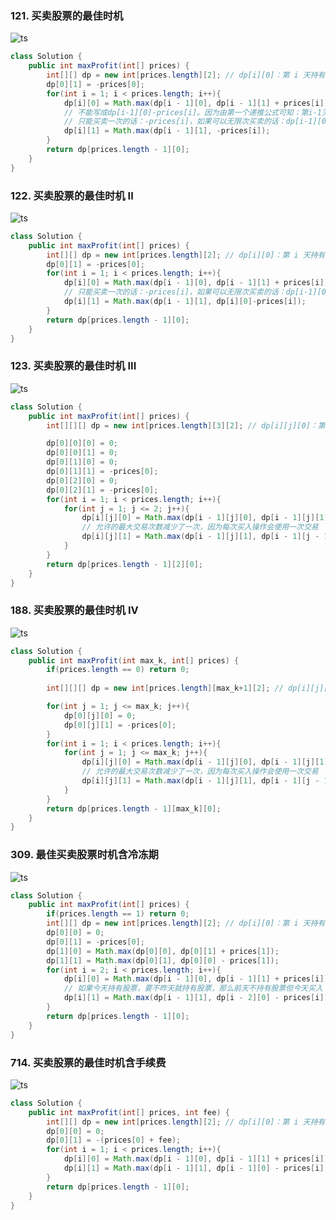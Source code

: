 

### 121. 买卖股票的最佳时机
![ts](https://img-blog.csdnimg.cn/188b8e14e4f0424aba454d011ccd93f9.png?x-oss-process=image/watermark,type_d3F5LXplbmhlaQ,shadow_50,text_Q1NETiBA5bSU5rOi5rOi5ZWK,size_20,color_FFFFFF,t_70,g_se,x_16)
```java
class Solution {
    public int maxProfit(int[] prices) {
        int[][] dp = new int[prices.length][2]; // dp[i][0]：第 i 天持有 0 份股票所得最大利润，dp[i][1]：第 i 天持有 1 份股票所得最大利润
        dp[0][1] = -prices[0];
        for(int i = 1; i < prices.length; i++){
            dp[i][0] = Math.max(dp[i - 1][0], dp[i - 1][1] + prices[i]);
            // 不能写成dp[i-1][0]-prices[i]。因为由第一个递推公式可知：第i-1天未持有股票，可能是由于第i-2天持有股票但第i-1天给卖了，因此写成dp[i-1][0]-prices[i]的话可能会导致多次买入卖出股票
            // 只能买卖一次的话：-prices[i]，如果可以无限次买卖的话：dp[i-1][0]-prices[i]
            dp[i][1] = Math.max(dp[i - 1][1], -prices[i]);
        }
        return dp[prices.length - 1][0];
    }
}
```
### 122. 买卖股票的最佳时机 II
![ts](https://img-blog.csdnimg.cn/db4c20240bbf41eb995cb1f93a177f99.png?x-oss-process=image/watermark,type_d3F5LXplbmhlaQ,shadow_50,text_Q1NETiBA5bSU5rOi5rOi5ZWK,size_20,color_FFFFFF,t_70,g_se,x_16)
```java
class Solution {
    public int maxProfit(int[] prices) {
        int[][] dp = new int[prices.length][2]; // dp[i][0]：第 i 天持有 0 份股票所得最大利润，dp[i][1]：第 i 天持有 1 份股票所得最大利润
        dp[0][1] = -prices[0];
        for(int i = 1; i < prices.length; i++){
            dp[i][0] = Math.max(dp[i - 1][0], dp[i - 1][1] + prices[i]);
            // 只能买卖一次的话：-prices[i]，如果可以无限次买卖的话：dp[i-1][0]-prices[i]
            dp[i][1] = Math.max(dp[i - 1][1], dp[i][0]-prices[i]);
        }
        return dp[prices.length - 1][0];
    }
}
```
### 123. 买卖股票的最佳时机 III
![ts](https://img-blog.csdnimg.cn/a141b426d360474ba022bf8ae7f39e39.png?x-oss-process=image/watermark,type_d3F5LXplbmhlaQ,shadow_50,text_Q1NETiBA5bSU5rOi5rOi5ZWK,size_20,color_FFFFFF,t_70,g_se,x_16)
```java
class Solution {
    public int maxProfit(int[] prices) {
        int[][][] dp = new int[prices.length][3][2]; // dp[i][j][0]：第 i 天持有 0 份股票，最多能进行 j 次交易所得最大利润；dp[i][j][1]：第 i 天持有 1 份股票，最多能进行 j 次交易所得最大利润

        dp[0][0][0] = 0;
        dp[0][0][1] = 0;
        dp[0][1][0] = 0;
        dp[0][1][1] = -prices[0];
        dp[0][2][0] = 0;
        dp[0][2][1] = -prices[0];
        for(int i = 1; i < prices.length; i++){
            for(int j = 1; j <= 2; j++){
                dp[i][j][0] = Math.max(dp[i - 1][j][0], dp[i - 1][j][1] + prices[i]);
                // 允许的最大交易次数减少了一次，因为每次买入操作会使用一次交易
                dp[i][j][1] = Math.max(dp[i - 1][j][1], dp[i - 1][j - 1][0] - prices[i]);
            }
        }
        return dp[prices.length - 1][2][0];
    }
}
```
### 188. 买卖股票的最佳时机 IV
![ts](https://img-blog.csdnimg.cn/7ab6830e49d84ea2b489b002aa843aed.png?x-oss-process=image/watermark,type_d3F5LXplbmhlaQ,shadow_50,text_Q1NETiBA5bSU5rOi5rOi5ZWK,size_20,color_FFFFFF,t_70,g_se,x_16)
```java
class Solution {
    public int maxProfit(int max_k, int[] prices) {
        if(prices.length == 0) return 0;
        
        int[][][] dp = new int[prices.length][max_k+1][2]; // dp[i][j][0]：第 i 天持有 0 份股票，最多能进行 j 次交易所得最大利润；dp[i][j][1]：第 i 天持有 1 份股票，最多能进行 j 次交易所得最大利润

        for(int j = 1; j <= max_k; j++){
            dp[0][j][0] = 0;
            dp[0][j][1] = -prices[0];
        }
        for(int i = 1; i < prices.length; i++){
            for(int j = 1; j <= max_k; j++){
                dp[i][j][0] = Math.max(dp[i - 1][j][0], dp[i - 1][j][1] + prices[i]);
                // 允许的最大交易次数减少了一次，因为每次买入操作会使用一次交易
                dp[i][j][1] = Math.max(dp[i - 1][j][1], dp[i - 1][j - 1][0] - prices[i]);
            }
        }
        return dp[prices.length - 1][max_k][0];
    }
}
```
### 309. 最佳买卖股票时机含冷冻期
![ts](https://img-blog.csdnimg.cn/0fe9ee2d543e4b69a563d11ad906c796.png?x-oss-process=image/watermark,type_d3F5LXplbmhlaQ,shadow_50,text_Q1NETiBA5bSU5rOi5rOi5ZWK,size_20,color_FFFFFF,t_70,g_se,x_16)
```java
class Solution {
    public int maxProfit(int[] prices) {
        if(prices.length == 1) return 0;
        int[][] dp = new int[prices.length][2]; // dp[i][0]：第 i 天持有 0 份股票所能得到的最大收益，dp[i][1]：第 i 天持有 1 份股票所能得到的最大收益
        dp[0][0] = 0;
        dp[0][1] = -prices[0];
        dp[1][0] = Math.max(dp[0][0], dp[0][1] + prices[1]);
        dp[1][1] = Math.max(dp[0][1], dp[0][0] - prices[1]);
        for(int i = 2; i < prices.length; i++){
            dp[i][0] = Math.max(dp[i - 1][0], dp[i - 1][1] + prices[i]);
            // 如果今天持有股票，要不昨天就持有股票，那么前天不持有股票但今天买入（因为由第一个递推公式可知：第i-1天不持有股票，可能是因为第i-2天不持有股票，也可能是第i-2天持有股票但第i-1天卖出即第i-1天处于冷却期，因此在这种情况下今天是不能买入股票的，只能是由第i-2天不持有股票这种情况推出）
            dp[i][1] = Math.max(dp[i - 1][1], dp[i - 2][0] - prices[i]);
        }
        return dp[prices.length - 1][0];
    }
}
```
### 714. 买卖股票的最佳时机含手续费
![ts](https://img-blog.csdnimg.cn/37435e9387a6462a81efb4d785d61e19.png?x-oss-process=image/watermark,type_d3F5LXplbmhlaQ,shadow_50,text_Q1NETiBA5bSU5rOi5rOi5ZWK,size_20,color_FFFFFF,t_70,g_se,x_16)
```java
class Solution {
    public int maxProfit(int[] prices, int fee) {
        int[][] dp = new int[prices.length][2]; // dp[i][0]：第 i 天持有 0 份股票所得的最大价值，dp[i][1]：第 i 天持有 1 份股票所得的最大价值
        dp[0][0] = 0;
        dp[0][1] = -(prices[0] + fee);
        for(int i = 1; i < prices.length; i++){
            dp[i][0] = Math.max(dp[i - 1][0], dp[i - 1][1] + prices[i]);
            dp[i][1] = Math.max(dp[i - 1][1], dp[i - 1][0] - prices[i] - fee);
        }
        return dp[prices.length - 1][0];
    }
}
```